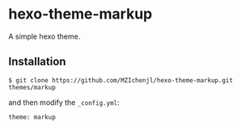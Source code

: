 # hexo-theme-markup

A simple hexo theme.

## Installation

```
$ git clone https://github.com/MZIchenjl/hexo-theme-markup.git themes/markup
```

and then modify the `_config.yml`:

```
theme: markup
```
